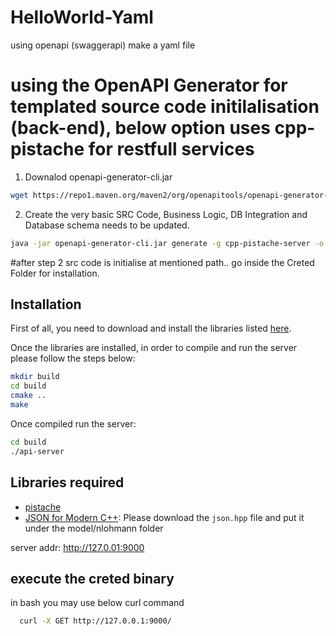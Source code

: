 # HelloWorld-Yaml
using openapi (swaggerapi) make a yaml file

# using the OpenAPI Generator for templated source code initilalisation (back-end), below option uses cpp-pistache for restfull services
1. Downalod openapi-generator-cli.jar
```bash
wget https://repo1.maven.org/maven2/org/openapitools/openapi-generator-cli/6.3.0/openapi-generator-cli-6.3.0.jar -O openapi-generator-cli.jar
```
2. Create the very basic SRC Code, Business Logic, DB Integration and Database schema needs to be updated.
```bash
java -jar openapi-generator-cli.jar generate -g cpp-pistache-server -o <PATH FOR OUTPUT SRC FILE DIRECTORY> -i <PATH OF openapi .yaml file>/openapi.yaml
```
#after step 2 src code is initialise at mentioned path.. go inside the Creted Folder for installation.
## Installation
First of all, you need to download and install the libraries listed [here](#libraries-required).

Once the libraries are installed, in order to compile and run the server please follow the steps below:
```bash
mkdir build
cd build
cmake ..
make
```

Once compiled run the server:

```bash
cd build
./api-server
```

## Libraries required
- [pistache](http://pistache.io/quickstart)
- [JSON for Modern C++](https://github.com/nlohmann/json/#integration): Please download the `json.hpp` file and
put it under the model/nlohmann folder

server addr: http://127.0.01:9000

## execute the creted binary
in bash you may use below curl command 
```bash
  curl -X GET http://127.0.0.1:9000/
```
